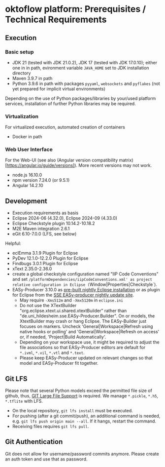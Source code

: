 # oktoflow platform: Prerequisites / Technical Requirements

## Execution

### Basic setup

- JDK 21 (tested with JDK 21.0.2), JDK 17 (tested with JDK 17.0.10); either one in in path, evironment variable ``JAVA_HOME`` set to JDK installation directory
- Maven 3.9.7 in path
- Python 3.9.6 in path with packages `pyyaml`, `websockets` and `pyflakes` (not yet prepared for implicit virtual environments) 

Depending on the use of Python packages/libraries by your/used platform services, installation of further Python libraries may be required.

### Virtualization

For virtualized execution, automated creation of containers

- Docker in path

### Web User Interface

For the Web-UI (see also (Angular version compatibility matrix)[https://angular.io/guide/versions]). More recent versions may not work. 

- node.js 16.10.0
- npm version 7.24.0 (or 9.5.1) 
- Angular 14.2.10

## Development

- Execution requirements as basis
- Eclipse 2024-06 (4.32.0), Eclipse 2024-09 (4.33.0)
- Eclipse Checkstyle plugin 10.14.2-10.18.2
- M2E Maven integration 2.6.1
- eGit 6.10-7.0.0 (LFS, see below)

Helpful:
- eclEmma 3.1.9 Plugin for Eclipse
- PyDev 12.1.0-12.2.0 Plugin for Eclipse
- Findbugs 3.0.1 Plugin for Eclipse
- xText 2.35.0-2.36.0
- create a global checkstyle configuration named "IIP Code Conventions" and set `/platformDependencies/iipCodeConventions.xml' as project relative configuration in Eclipse (`Window|Properties|Checkstyle`).
- EASy-Producer 3.10.0 as [pre-built nightly Eclipse installation](https://projects.sse.uni-hildesheim.de/eclipse/easy-nightly/) or as plugin for Eclipse from the [SSE EASy-producer nightly update site](https://projects.sse.uni-hildesheim.de/eclipse/update-sites/easy_nightly/).
    - May require `-Xms512m` and `-Xmx5120m` in `eclipse.ini` 
    - Do not use the XTextBuilder "org.eclipse.xtext.ui.shared.xtextBuilder" rather than "de.uni_hildesheim.sse.EASy-Producer.Builder". On or models, the XtextBuilder may crash or hang Eclipse. The EASy-Builder just focuses on markers. Uncheck 'General|Workspace|Refresh using native hooks or polling' and 'General|Workspace|Refresh on access' or, if needed, 'Project|Build Automatically'. 
    - Depending on your workspace use, it might be required to adjust the file associations so that EASy-Producer editors are default for `*.ivml`, `*.vil`, `*.vtl` and `*.text`.
    - Please keep EASy-Producer updated on relevant changes so that model and EASy-Producer fit together.

## Git LFS

Please note that several Python models exceed the permitted file size of github, thus, [GIT Large File Support](https://git-lfs.com/) is required. We manage ``*.pickle``, ``*.h5``, ``*.tflite`` with LFS. 

  * On the local repository, ``git lfs install`` must be executed. 
  * For pushing (after a git commit/push), an additional command is needed, e.g. ``git lfs push origin main --all``. If it hangs, restart the command. 
  * Receiving files requires ``git lfs pull``.

## Git Authentication

Git does not allow for username/password commits anymore. Please create an auth token and use that as password.